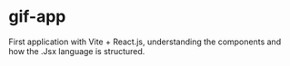 # gif-app
First application with Vite + React.js, understanding the components and how the .Jsx language is structured. 
